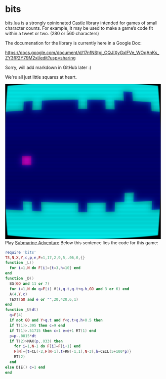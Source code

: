 # bits

bits.lua is a strongly opinionated [Castle](https://www.castle.games) library intended for games of small character counts. For example, it may be used to make a game’s code fit within a tweet or two. (280 or 560 characters)

The documenation for the library is currently here in a Google Doc:

https://docs.google.com/document/d/17nfNStpj_OQJIXyGxlFVe_WOqAnKs_ZY3fP2Y79M2xI/edit?usp=sharing

Sorry, will add markdown in GitHub later :)

We're all just little squares at heart.

![Screenshot](submarine_adventure.png)
Play [Submarine Adventure](https://castle.games/@schazers/submarine-adventure)
Below this sentence lies the code for this game:

```lua
require 'bits'
TS,N,X,Y,c,p,e,F=1,17,2,9,5,.06,0,{}
function _L() 
  for i=1,N do F[i]={t=3,h=10} end 
end
function _D() 
  BG(GO and 11 or 7)
  for i=1,N do q=F[i] V(i,q.t,q.t+q.h,GO and 3 or 6) end
  A(4,Y,c)
  TEXT(GO and e or "",20,420,6,1)
end
function _U(dt)
  q=F[4]
  if not GO and Y>q.t and Y<q.t+q.h+0.5 then
  if T(1)>.395 then c=9 end
  if T(1)>.51715 then c=1 e=e+1 RT(1) end
  p=p-.0015*dt
  if T(2)>MAX(p,.033) then
    for i=1,N-1 do F[i]=F[i+1] end
    F[N]={t=CL(-2,F[N-1].t+RN(-1,1),N-3),h=CEIL(5+100*p)}
    RT(2)
  end
else DIE() c=1 end
end
```
